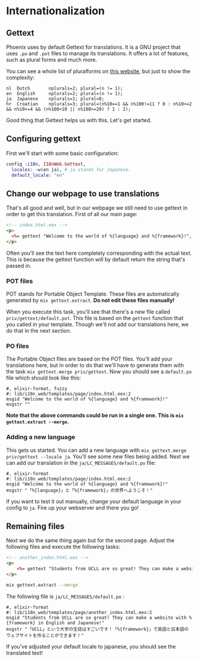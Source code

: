 # Internationalization

## Gettext

Phoenix uses by default Gettext for translations. It is a GNU project that uses `.po` and `.pot` files to manage its translations. It offers a lot of features, such as plural forms and much more.

You can see a whole list of pluralforms on [this website](https://localization-guide.readthedocs.io/en/latest/l10n/pluralforms.html#f2), but just to show the complexity:

```text
nl  Dutch       nplurals=2; plural=(n != 1);
en  English     nplurals=2; plural=(n != 1);
ja  Japanese    nplurals=1; plural=0;
hr  Croatian    nplurals=3; plural=(n%10==1 && n%100!=11 ? 0 : n%10>=2 && n%10<=4 && (n%100<10 || n%100>=20) ? 1 : 2);
```

Good thing that Gettext helps us with this. Let's get started.

## Configuring gettext

First we'll start with some basic configuration:

```elixir
config :i18n, I18nWeb.Gettext,
  locales: ~w(en ja), # ja stands for Japanese.
  default_locale: "en"
```

## Change our webpage to use translations

That's all good and well, but in our webpage we still need to use gettext in order to get this translation. First of all our main page:

```html
<!-- index.html.eex -->
<p>
  <%= gettext "Welcome to the world of %{language} and %{framework}!", language: "Elixir", framework: "Phoenix!" %>
</p>
```

Often you'll see the text here completely corresponding with the actual text. This is because the gettext function will by default return the string that's passed in.

### POT files

POT stands for Portable Object Template. These files are automatically generated by `mix gettext.extract`. **Do not edit these files manually!**

When you execute this task, you'll see that there's a new file called `priv/gettext/default.pot`. This file is based on the `gettext` function that you called in your template. Though we'll not add our translations here, we do that in the next section.

### PO files

The Portable Object files are based on the POT files. You'll add your translations here, but in order to do that we'll have to generate them with the task `mix gettext.merge priv/gettext`. Now you should see a `default.po` file which should look like this:

```text
#, elixir-format, fuzzy
#: lib/i18n_web/templates/page/index.html.eex:2
msgid "Welcome to the world of %{language} and %{framework}!"
msgstr ""
```

__Note that the above commands could be run in a single one. This is `mix gettext.extract --merge`.__

### Adding a new language

This gets us started. You can add a new language with `mix gettext.merge priv/gettext --locale ja`. You'll see some new files being added. Next we can add our translation in the `ja/LC_MESSAGES/default.po` file:

```text
#, elixir-format
#: lib/i18n_web/templates/page/index.html.eex:2
msgid "Welcome to the world of %{language} and %{framework}!"
msgstr "「%{language}」と「%{framework}」の世界へようこそ！"
```

If you want to test it out manually, change your default language in your config to `ja`. Fire up your webserver and there you go!

## Remaining files

Next we do the same thing again but for the second page. Adjust the following files and execute the following tasks:

```html
<!-- another_index.html.eex -->
<p>
    <%= gettext "Students from UCLL are so great! They can make a website with %{framework} in English and Japanese!", framework: "Phoenix" %>
</p>
```

```bash
mix gettext.extract --merge
```

The following file is `ja/LC_MESSAGES/default.po` :

```text
#, elixir-format
#: lib/i18n_web/templates/page/another_index.html.eex:2
msgid "Students from UCLL are so great! They can make a website with %{framework} in English and Japanese!"
msgstr "「UCLL」という大学の生徒はすごいです！「%{framework}」で英語と日本語のウェブサイトを作ることができます！"
```

If you've adjusted your default locale to japanese, you should see the translated text!
